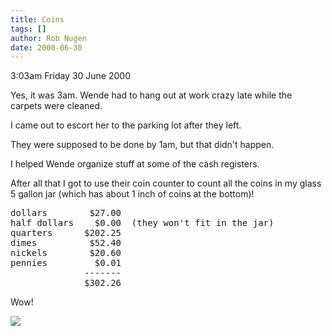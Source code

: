 ```yaml
---
title: Coins
tags: []
author: Rob Nugen
date: 2000-06-30
---
```


<p class=date>3:03am Friday 30 June 2000</p>

<p>Yes, it was 3am.  Wende had to hang out at work
crazy late while the carpets were cleaned.

<p>I came out to escort her to the parking lot after
they left.

<p>They were supposed to be done by 1am, but that
didn't happen.

<p>I helped Wende organize stuff at some of the cash
registers.

<p>After all that I got to use their coin counter to
count all the coins in my glass 5 gallon jar (which
has about 1 inch of coins at the bottom)!

<pre>
dollars        $27.00
half dollars    $0.00  (they won't fit in the jar)
quarters      $202.25
dimes          $52.40
nickels        $20.60
pennies         $0.01
              -------
              $302.26
</pre>

<p>Wow!

<p><img src="/images/rob/wL-ROB.gif">
